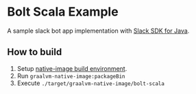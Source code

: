 # Bolt Scala Example

A sample slack bot app implementation with [Slack SDK for Java](https://slack.dev/java-slack-sdk/).

## How to build

1. Setup [native-image build environment](https://sbt-native-packager.readthedocs.io/en/stable/formats/graalvm-native-image.html).
1. Run `graalvm-native-image:packageBin`
1. Execute `./target/graalvm-native-image/bolt-scala`
